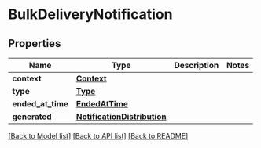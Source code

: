 # BulkDeliveryNotification

## Properties
Name | Type | Description | Notes
------------ | ------------- | ------------- | -------------
**context** | [**Context**](Context.md) |  | 
**type** | [**Type**](Type.md) |  | 
**ended_at_time** | [**EndedAtTime**](EndedAtTime.md) |  | 
**generated** | [**NotificationDistribution**](NotificationDistribution.md) |  | 

[[Back to Model list]](../README.md#documentation-for-models) [[Back to API list]](../README.md#documentation-for-api-endpoints) [[Back to README]](../README.md)

